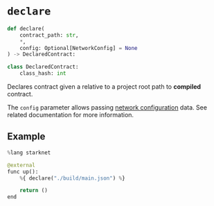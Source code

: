 # `declare`

```python
def declare(
    contract_path: str,
    *,
    config: Optional[NetworkConfig] = None
) -> DeclaredContract:

class DeclaredContract:
    class_hash: int
```
Declares contract given a relative to a project root path to **compiled** contract.

The `config` parameter allows passing [network configuration](../03-network-config.md) data. See related documentation for more information.

## Example

```python
%lang starknet

@external
func up():
    %{ declare("./build/main.json") %}

    return ()
end

```